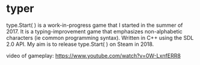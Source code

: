 # typer

type.Start( ) is a work-in-progress game that I started in the summer of 2017. It is a typing-improvement game that emphasizes non-alphabetic characters (ie common programming syntax). Written in C++ using the SDL 2.0 API. My aim is to release type.Start( ) on Steam in 2018.

video of gameplay:
https://www.youtube.com/watch?v=0W-LxnfERR8
